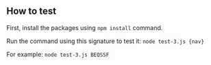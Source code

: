 ## How to test

First, install the packages using `npm install` command.

Run the command using this signature to test it:
`node test-3.js {nav}`

For example:
`node test-3.js BEQSSF`